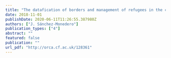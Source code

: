 ```yaml
---
title: "The datafication of borders and management of refugees in the context of Europe"
date: 2018-11-01
publishDate: 2020-06-11T11:26:55.387980Z
authors: ["J. Sánchez-Monedero"]
publication_types: ["4"]
abstract: ""
featured: false
publication: ""
url_pdf: "http://orca.cf.ac.uk/128361"
---
```


